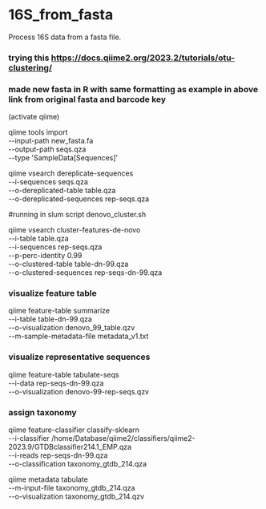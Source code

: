 # 16S_from_fasta
Process 16S data from a fasta file.


### trying this https://docs.qiime2.org/2023.2/tutorials/otu-clustering/
### made new fasta in R with same formatting as example in above link from original fasta and barcode key


(activate qiime)

qiime tools import \
  --input-path new_fasta.fa \
  --output-path seqs.qza \
  --type 'SampleData[Sequences]'


qiime vsearch dereplicate-sequences \
  --i-sequences seqs.qza \
  --o-dereplicated-table table.qza \
  --o-dereplicated-sequences rep-seqs.qza

#running in slum script denovo_cluster.sh

qiime vsearch cluster-features-de-novo \
  --i-table table.qza \
  --i-sequences rep-seqs.qza \
  --p-perc-identity 0.99 \
  --o-clustered-table table-dn-99.qza \
  --o-clustered-sequences rep-seqs-dn-99.qza


### visualize feature table

qiime feature-table summarize \
 --i-table table-dn-99.qza  \
 --o-visualization denovo_99_table.qzv \
 --m-sample-metadata-file metadata_v1.txt


### visualize representative sequences

qiime feature-table tabulate-seqs \
--i-data rep-seqs-dn-99.qza \
--o-visualization denovo-99-rep-seqs.qzv

### assign taxonomy

qiime feature-classifier classify-sklearn \
--i-classifier /home/Database/qiime2/classifiers/qiime2-2023.9/GTDBclassifier214.1_EMP.qza \
--i-reads rep-seqs-dn-99.qza \
--o-classification taxonomy_gtdb_214.qza

qiime metadata tabulate \
--m-input-file taxonomy_gtdb_214.qza \
--o-visualization taxonomy_gtdb_214.qzv
